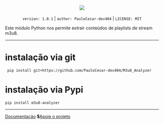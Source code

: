 <div align="center">
  <h1><img src="logo.ico"></h1>
</div>

<p align="center">
  <code>version: 1.0.1</code> | <code>author: PauloCesar-dev404</code> | <code>LICENSE: MIT</code>
</p>



Este módulo Python nos permite extrair conteúdos de playlists de stream m3u8.


---
# instalação via git
````commandline
 pip install git+https://github.com/PauloCesar-dev404/M3u8_Analyzer

````
# instalação via Pypi
````commandline
pip install m3u8-analyzer
````
---
[Documentação](https://paulocesar-dev404.github.io/M3u8_Analyzer/)
💲[Apoie o projeto](https://apoia.se/paulocesar-dev404)
